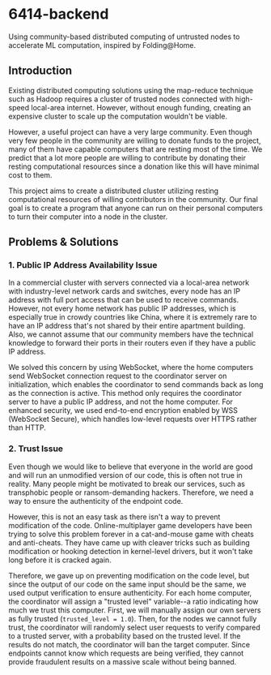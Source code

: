 # 6414-backend
 
Using community-based distributed computing of untrusted nodes to accelerate ML computation, inspired by Folding@Home.

## Introduction

Existing distributed computing solutions using the map-reduce technique such as Hadoop requires a cluster of trusted nodes connected with high-speed local-area internet. However, without enough funding, creating an expensive cluster to scale up the computation wouldn't be viable.

However, a useful project can have a very large community. Even though very few people in the community are willing to donate funds to the project, many of them have capable computers that are resting most of the time. We predict that a lot more people are willing to contribute by donating their resting computational resources since a donation like this will have minimal cost to them.

This project aims to create a distributed cluster utilizing resting computational resources of willing contributors in the community. Our final goal is to create a program that anyone can run on their personal computers to turn their computer into a node in the cluster.

## Problems & Solutions

### 1. Public IP Address Availability Issue

In a commercial cluster with servers connected via a local-area network with industry-level network cards and switches, every node has an IP address with full port access that can be used to receive commands. However, not every home network has public IP addresses, which is especially true in crowdy countries like China, where it is extremely rare to have an IP address that's not shared by their entire apartment building. Also, we cannot assume that our community members have the technical knowledge to forward their ports in their routers even if they have a public IP address.

We solved this concern by using WebSocket, where the home computers send WebSocket connection request to the coordinator server on initialization, which enables the coordinator to send commands back as long as the connection is active. This method only requires the coordinator server to have a public IP address, and not the home computer. For enhanced security, we used end-to-end encryption enabled by WSS (WebSocket Secure), which handles low-level requests over HTTPS rather than HTTP.

### 2. Trust Issue

Even though we would like to believe that everyone in the world are good and will run an unmodified version of our code, this is often not true in reality. Many people might be motivated to break our services, such as transphobic people or ransom-demanding hackers. Therefore, we need a way to ensure the authenticity of the endpoint code.

However, this is not an easy task as there isn't a way to prevent modification of the code. Online-multiplayer game developers have been trying to solve this problem forever in a cat-and-mouse game with cheats and anti-cheats. They have came up with cleaver tricks such as building modification or hooking detection in kernel-level drivers, but it won't take long before it is cracked again.

Therefore, we gave up on preventing modification on the code level, but since the output of our code on the same input should be the same, we used output verification to ensure authenticity. For each home computer, the coordinator will assign a "trusted level" variable--a ratio indicating how much we trust this computer. First, we will manually assign our own servers as fully trusted (`trusted_level = 1.0`). Then, for the nodes we cannot fully trust, the coordinator will randomly select user requests to verify compared to a trusted server, with a probability based on the trusted level. If the results do not match, the coordinator will ban the target computer. Since endpoints cannot know which requests are being verified, they cannot provide fraudulent results on a massive scale without being banned.
